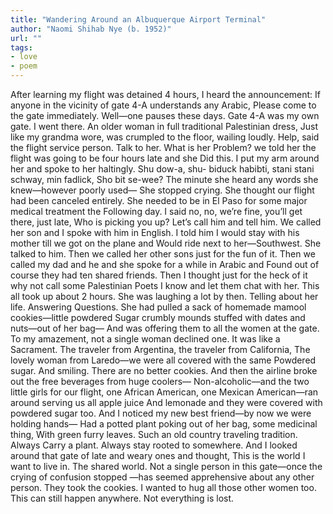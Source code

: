 ```yaml
---
title: "Wandering Around an Albuquerque Airport Terminal"
author: "Naomi Shihab Nye (b. 1952)"
url: ""
tags: 
- love
- poem
---
```


After learning my flight was detained 4 hours, I heard the announcement: If anyone in the vicinity of gate 4-A understands any Arabic, Please come to the gate immediately. Well—one pauses these days. Gate 4-A was my own gate. I went there. An older woman in full traditional Palestinian dress, Just like my grandma wore, was crumpled to the floor, wailing loudly. Help, said the flight service person. Talk to her. What is her Problem? we told her the flight was going to be four hours late and she Did this. I put my arm around her and spoke to her haltingly. Shu dow-a, shu- biduck habibti, stani stani schway, min fadlick, Sho bit se-wee? The minute she heard any words she knew—however poorly used— She stopped crying. She thought our flight had been canceled entirely. She needed to be in El Paso for some major medical treatment the Following day. I said no, no, we’re fine, you’ll get there, just late, Who is picking you up? Let’s call him and tell him. We called her son and I spoke with him in English. I told him I would stay with his mother till we got on the plane and Would ride next to her—Southwest. She talked to him. Then we called her other sons just for the fun of it. Then we called my dad and he and she spoke for a while in Arabic and Found out of course they had ten shared friends. Then I thought just for the heck of it why not call some Palestinian Poets I know and let them chat with her. This all took up about 2 hours. She was laughing a lot by then. Telling about her life. Answering Questions. She had pulled a sack of homemade mamool cookies—little powdered Sugar crumbly mounds stuffed with dates and nuts—out of her bag— And was offering them to all the women at the gate. To my amazement, not a single woman declined one. It was like a Sacrament. The traveler from Argentina, the traveler from California, The lovely woman from Laredo—we were all covered with the same Powdered sugar. And smiling. There are no better cookies. And then the airline broke out the free beverages from huge coolers— Non-alcoholic—and the two little girls for our flight, one African American, one Mexican American—ran around serving us all apple juice And lemonade and they were covered with powdered sugar too. And I noticed my new best friend—by now we were holding hands— Had a potted plant poking out of her bag, some medicinal thing, With green furry leaves. Such an old country traveling tradition. Always Carry a plant. Always stay rooted to somewhere. And I looked around that gate of late and weary ones and thought, This is the world I want to live in. The shared world. Not a single person in this gate—once the crying of confusion stopped —has seemed apprehensive about any other person. They took the cookies. I wanted to hug all those other women too. This can still happen anywhere. Not everything is lost.